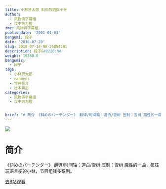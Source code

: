 ```yaml
---
title: 小林贤太郎 斜斜的酒保小哥
author:
  - 风物诗字幕组
  - 汉中则为橙
zmz: 风物诗字幕组
publishdate: '2001-01-03'
bangumi: 段子
date: '2018-07-20'
slug: 2018-07-14-NA-26854281
description: 段子&#8226;NA
weight: 19280.0
bangumis:
  - 段子
tags:
  - 小林贤太郎
  - rahmens
  - 竹井亮介
  - 辻本耕志
categories:
  - 风物诗字幕组
  - 汉中则为橙


brief: "# 简介 《斜めのバーテンダー》 翻译/时间轴：道白/雪树 压制：雪树 魔性的一曲，疯狂玩语言梗的小林，节目组钱多系列。"
---
```

![](https://i.imgur.com/Jzn4mMD.jpg)
# 简介  
《斜めのバーテンダー》
翻译/时间轴：道白/雪树 压制：雪树
魔性的一曲，疯狂玩语言梗的小林，节目组钱多系列。 

[去B站观看](https://www.bilibili.com/video/av26854281/)
 
